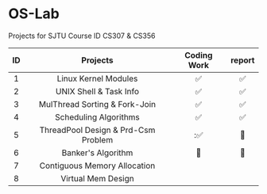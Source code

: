 # OS-Lab

Projects for SJTU Course ID CS307 & CS356

|ID| Projects | Coding Work | report |
| :------: | :------: | :---------: | :----: |
| 1 |     Linux Kernel Modules       |    :white_check_mark:  |  :white_check_mark:|
| 2 |       UNIX Shell & Task Info      |   :white_check_mark:  |  :white_check_mark: |
| 3 |      MulThread Sorting & Fork-Join       |:white_check_mark:| :white_check_mark: | 
| 4 |       Scheduling Algorithms      |      :white_check_mark: |  :white_check_mark:  |
| 5 |    ThreadPool Design & Prd-Csm Problem        |     ::white_check_mark:   |  :white_square_button:  |
| 6 |      Banker's Algorithm       |   :white_square_button:     |  :white_square_button:  |
| 7 |    Contiguous Memory Allocation         |        |    |
| 8 |       Virtual Mem Design      |        |    |
